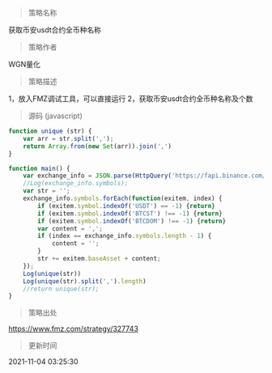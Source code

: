 
> 策略名称

获取币安usdt合约全币种名称

> 策略作者

WGN量化

> 策略描述

1，放入FMZ调试工具，可以直接运行
2，获取币安usdt合约全币种名称及个数



> 源码 (javascript)

``` javascript
function unique (str) {
	var arr = str.split(',');
	return Array.from(new Set(arr)).join(',')
}

function main() {
    var exchange_info = JSON.parse(HttpQuery('https://fapi.binance.com/fapi/v1/exchangeInfo'));
    //Log(exchange_info.symbols);
    var str = '';
    exchange_info.symbols.forEach(function(exitem, index) {
        if (exitem.symbol.indexOf('USDT') == -1) {return}
        if (exitem.symbol.indexOf('BTCST') !== -1) {return}
        if (exitem.symbol.indexOf('BTCDOM') !== -1) {return}
        var content = ',';
        if (index == exchange_info.symbols.length - 1) {
            content = '';
        }
        str += exitem.baseAsset + content;
    });
    Log(unique(str))
	Log(unique(str).split(',').length)
    //return unique(str);
}

```

> 策略出处

https://www.fmz.com/strategy/327743

> 更新时间

2021-11-04 03:25:30
